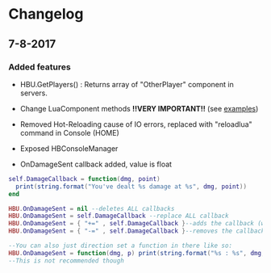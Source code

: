 # Changelog

## 7-8-2017

### Added features

* HBU.GetPlayers() : Returns array of "OtherPlayer" component in servers.
* Change LuaComponent methods **!!VERY IMPORTANT!!** (see [examples](/Examples/GadgetTemplate.lua))
* Removed Hot-Reloading cause of IO errors, replaced with "reloadlua" command in Console (HOME)
* Exposed HBConsoleManager

* OnDamageSent callback added, value is float

```lua
self.DamageCallback = function(dmg, point)
  print(string.format("You've dealt %s damage at %s", dmg, point))
end

HBU.OnDamageSent = nil --deletes ALL callbacks
HBU.OnDamageSent = self.DamageCallback --replace ALL callback
HBU.OnDamageSent = { "+=" , self.DamageCallback }--adds the callback (which allows other lua files to also read this back, SUGGESTED)
HBU.OnDamageSent = { "-=" , self.DamageCallback }--removes the callback (call this in OnDestroy, so your lua file can be exposed properly when it's not needed anymore)

--You can also just direction set a function in there like so:
HBU.OnDamageSent = function(dmg, p) print(string.format("%s : %s", dmg, p)) end
--This is not recommended though
```